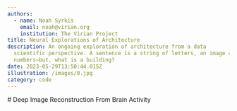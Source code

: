 ```yaml
---
authors:
  - name: Noah Syrkis
    email: noah@virian.org
    institution: The Virian Project
title: Neural Explorations of Architecture
description: An ongoing exploration of architecture from a data
  scientific perspective. A sentence is a string of letters, an image a grid of
  numbers—but, what is a building?
date: 2023-05-29T13:50:44.015Z
illustration: /images/0.jpg
category: code
---
```

\# Deep Image Reconstruction From Brain Activity